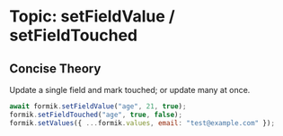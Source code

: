 # Topic: setFieldValue / setFieldTouched

## Concise Theory
Update a single field and mark touched; or update many at once.
```jsx
await formik.setFieldValue("age", 21, true);
formik.setFieldTouched("age", true, false);
formik.setValues({ ...formik.values, email: "test@example.com" });
```